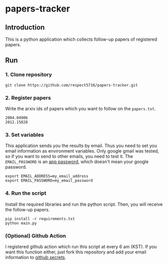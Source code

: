 # papers-tracker

## Introduction
This is a python application which collects follow-up papers of registered papers.


## Run
### 1. Clone repository
```
git clone https://github.com/respect5716/papers-tracker.git
```

### 2. Register papers
Write the arxiv ids of papers which you want to follow on the `papers.txt`.

```
2004.04906
2012.15828
```

### 3. Set variables
This application sends you the results by email. Thus you need to set you email information as environment variables.
Only google gmail was tested, so if you want to send to other emails, you need to test it.
The `EMAIL_PASSWORD` is an [app password](https://support.google.com/accounts/answer/185833?hl=en), which doesn't mean your google password.

```
export EMAIL_ADDRESS=my_email_address
export EMAIL_PASSWORD=my_email_password
```

### 4. Run the script
Install the required libraries and run the python script. Then, you will receive the follow-up papers.

```
pip install -r requirements.txt
python main.py
```

### (Optional) Github Action
I registered github action which run this script at every 6 am (KST). If you want this function either, just fork this repository and add your email information to [github secrets](https://docs.github.com/en/actions/security-guides/encrypted-secrets).
